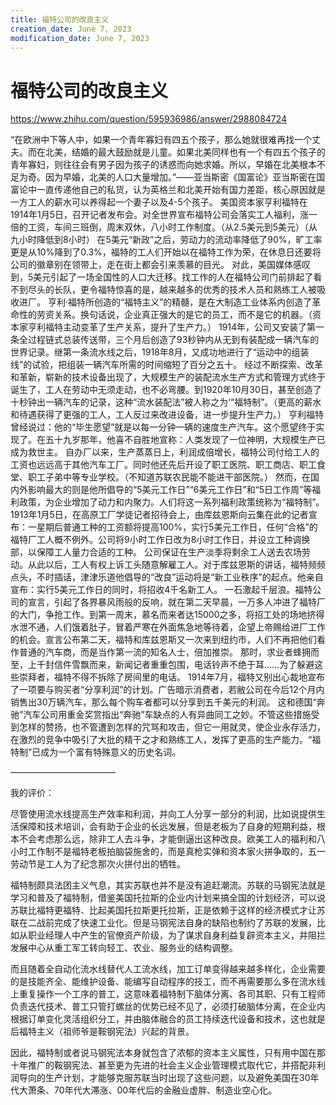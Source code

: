 ```yaml
---
title: 福特公司的改良主义
creation_date: June 7, 2023
modification_date: June 7, 2023
---
```



# 福特公司的改良主义

https://www.zhihu.com/question/595936986/answer/2988084724

“在欧洲中下等人中，如果一个青年寡妇有四五个孩子，那么她就很难再找一个丈夫。而在北美，结婚的最大鼓励就是儿童。如果北美同样也有一个有四五个孩子的青年寡妇，则往往会有男子因为孩子的诱惑而向她求婚。所以，早婚在北美根本不足为奇。因为早婚，北美的人口大量增加。”——亚当斯密《国富论》亚当斯密在国富论中一直传递他自己的私货，认为英格兰和北美开始有国力差距，核心原因就是一方工人的薪水可以养得起一个妻子以及4-5个孩子。
美国资本家亨利福特在1914年1月5日，召开记者发布会。对全世界宣布福特公司会落实工人福利，涨一倍的工资，车间三班倒，周末双休，八小时工作制度。（从2.5美元到5美元）（从九小时降低到8小时）
在5美元“新政”之后，劳动力的流动率降低了90%，旷工率更是从10%降到了0.3%，福特的工人们开始以在福特工作为荣，在休息日还要将公司的徽章别在领带上，走在街上都会引来羡慕的目光。
对此，美国媒体感叹到，5美元引起了一场全国性的人口大迁移。找工作的人在福特公司门前排起了看不到尽头的长队，更令福特惊喜的是，越来越多的优秀的技术人员和熟练工人被吸收进厂。
亨利·福特所创造的“福特主义”的精髓，是在大制造工业体系内创造了革命性的劳资关系。换句话说，企业真正强大的是它的员工，而不是它的机器。（资本家亨利福特主动变革了生产关系，提升了生产力。）
1914年，公司又安装了第一条全过程链式总装传送带，三个月后创造了93秒钟内从无到有装配成一辆汽车的世界记录。继第一条流水线之后，1918年8月，又成功地进行了“运动中的组装线”的试验，把组装一辆汽车所需的时间缩短了百分之五十。
经过不断探索、改革和革新，崭新的技术设备出现了，大规模生产的装配流水生产方式和管理方式终于诞生了，工人在劳动中无须走动，也不必弯腰。到1920年10月30日，甚至创造了十秒钟出一辆汽车的记录，这种“流水装配法”被人称之为‘“福特制”。（更高的薪水和待遇获得了更强的工人，工人反过来改进设备，进一步提升生产力。）
亨利福特曾经说过：他的“毕生愿望”就是以每一分钟一辆的速度生产汽车。这个愿望终于实现了。在五十九岁那年，他喜不自胜地宣称：人类发现了一位神明，大规模生产已成为救世主。
自办厂以来，生产蒸蒸日上，利润成倍增长，福特公司付给工人的工资也远远高于其他汽车工厂。同时他还先后开设了职工医院、职工商店、职工食堂、职工子弟中等专业学校。（不知道苏联农民能不能进干部医院。）
然而，在国内外影响最大的则是他所倡导的“5美元工作日”“6美元工作日”和“5日工作周”等福利政策，为企业增加了动力和内聚力。人们将这一系列福利政策统称为“福特制”。
1913年1月5日，在高原工厂学徒记者招待会上，由库兹恩斯向云集在此的记者宣布：一星期后普通工种的工资额将提高100%，实行5美元工作日，任何“合格”的福特厂工人概不例外。公司将9小时工作日改为8小时工作日，并设立工种调换部，以保障工人量力合适的工种。
公司保证在生产淡季将剩余工人送去农场劳动。从此以后，工人有权上诉工头随意解雇工人。对于库兹恩斯的讲话，福特频频点头，不时插话，津津乐道他倡导的“改良”运动将是“新工业秩序”的起点。他亲自宣布：实行5美元工作日的同时，将招收4千名新工人。
一石激起千层浪。福特公司的宣言，引起了各界暴风雨般的反响，就在第二天早晨，一万多人冲进了福特厂的大门，争抢工作。到第一周末，慕名而来者达15000之多，将招工处的场地挤得水泄不通，人们饿着肚子，冒着严寒在外面焦急地等待着，企望上帝赐给进厂工作的机会。宣言公布第二天，福特和库兹恩斯又一次来到纽约市，人们不再把他们看作普通的汽车商，而是当作第一流的知名人士，倍加推崇。
那时，求业者蜂拥而至，上千封信件雪飘而来，新闻记者重重包围，电话铃声不绝于耳……为了躲避这些崇拜者，福特不得不拆除了房间里的电话。
1914年7月，福特又别出心裁地宣布了一项要与购买者“分享利润”的计划。广告暗示消费者，若敝公司在今后12个月内销售出30万辆汽车，那么每个购车者都可以分享到五千美元的利润。
这和德国“奔驰”汽车公司用重金奖赏指出“奔驰”车缺点的人有异曲同工之妙。不管这些措施受到怎样的赞扬，也不管遭到怎样的咒骂和攻击，但它一用就灵，使企业永存活力，在激烈的竞争中吸引了大批的精干之才和熟练工人，发挥了更高的生产能力。“福特制”已成为一个富有特殊意义的历史名词。

————————————

我的评价：

尽管使用流水线提高生产效率和利润，并向工人分享一部分的利润，比如说提供生活保障和技术培训，会有助于企业的长远发展，但是老板为了自身的短期利益，根本不会考虑那么远，除非工人去斗争，才能倒逼出这种改良。欧美工人的福利和八小时工作制不是福特老板拍脑袋施舍的，而是真枪实弹和资本家火拼争取的，五一劳动节是工人为了纪念那次火拼付出的牺牲。

福特制颇具法团主义气息，其实苏联也并不是没有追赶潮流。苏联的马钢宪法就是学习和普及了福特制，借鉴美国托拉斯的企业内计划来搞全国的计划经济，可以说苏联比福特更福特、比起美国托拉斯更托拉斯，正是依赖于这样的经济模式才让苏联在二战前完成了快速工业化。但是马钢宪法自身的缺陷也制约了苏联的发展，比如从职业经理人中产生的官僚资产阶级，为了谋求自身利益复辟资本主义，并阻拦发展中心从重工军工转向轻工、农业、服务业的结构调整。

而且随着全自动化流水线替代人工流水线，加工订单变得越来越多样化，企业需要的是技能齐全、能维护设备、能编写自动程序的技工，而不再需要那么多在流水线上重复操作一个工序的普工，这意味着福特制下脑体分离、各司其职、只有工程师负责迭代技术、普工只管打螺丝的优势已经不见了，必须打破脑体分离，在企业内根据订单变化灵活组织分工，并由脑体融合的员工持续迭代设备和技术，这也就是后福特主义（祖师爷是鞍钢宪法）兴起的背景。

因此，福特制或者说马钢宪法本身就包含了浓郁的资本主义属性，只有用中国在那十年推广的鞍钢宪法、甚至更为先进的社会主义企业管理模式取代它，并搭配非利润导向的生产计划，才能够克服苏联当时出现了这些问题，以及避免美国在30年代大萧条、70年代大滞涨、00年代后的金融业虚胖、制造业空心化。

